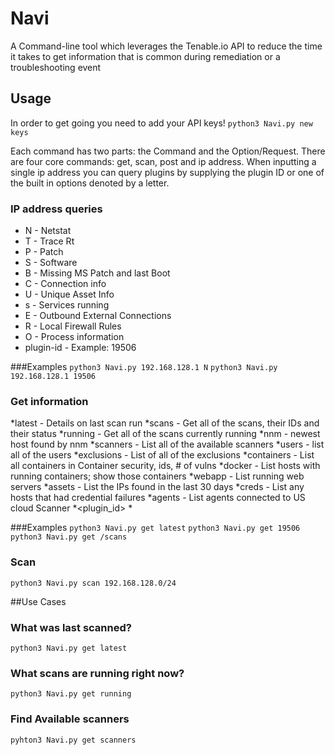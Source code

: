 # Navi
A Command-line tool which leverages the Tenable.io API to reduce the time it takes to get information that is common during remediation or a troubleshooting event

## Usage
In order to get going you need to add your API keys!
`python3 Navi.py new keys`

Each command has two parts: the Command and the Option/Request. There are four core commands: get, scan, post and ip address. When inputting a single ip address you can query plugins by supplying the plugin ID or one of the built in options denoted by a letter. 

### IP address queries
  * N - Netstat
  * T - Trace Rt
  * P - Patch
  * S - Software
  * B - Missing MS Patch and last Boot
  * C - Connection info
  * U - Unique Asset Info
  * s - Services running
  * E - Outbound External Connections
  * R - Local Firewall Rules
  * O - Process information
  * plugin-id - Example: 19506

###Examples
`python3 Navi.py 192.168.128.1 N`
`python3 Navi.py 192.168.128.1 19506`

### Get information
  *latest - Details on last scan run
  *scans  - Get all of the scans, their IDs and their status
  *running  - Get all of the scans currently running
  *nnm - newest host found by nnm
  *scanners - List all of the available scanners
  *users - list all of the users
  *exclusions - List of all of the exclusions
  *containers - List all containers in Container security, ids, # of vulns
  *docker - List hosts with running containers; show those containers
  *webapp - List running web servers
  *assets - List the IPs found in the last 30 days
  *creds  - List any hosts that had credential failures
  *agents - List agents connected to US cloud Scanner
  *<plugin_id> 
  *<api-endpoint>

###Examples
`python3 Navi.py get latest`
`python3 Navi.py get 19506`
`python3 Navi.py get /scans`

### Scan <ip address or subnet>
`python3 Navi.py scan 192.168.128.0/24`

##Use Cases
### What was last scanned?
`python3 Navi.py get latest`

### What scans are running right now?
`python3 Navi.py get running`

### Find Available scanners
`pyhton3 Navi.py get scanners`
